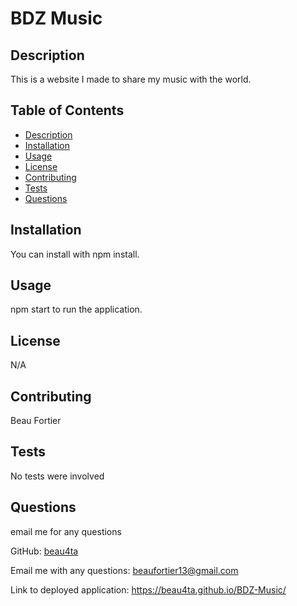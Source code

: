 # BDZ Music

  ## Description
  This is a website I made to share my music with the world.

  ## Table of Contents
  - [Description](#description)
  - [Installation](#installation)
  - [Usage](#usage)
  - [License](#license)
  - [Contributing](#contributing)
  - [Tests](#tests)
  - [Questions](#questions)

  ## Installation
  You can install with npm install.

  ## Usage
  npm start to run the application. 

  ## License
  N/A
  
  ## Contributing
  Beau Fortier

  ## Tests
  No tests were involved

  ## Questions
  email me for any questions
  
  GitHub: [beau4ta](https://github.com/beau4ta)
  
  Email me with any questions: beaufortier13@gmail.com
  
Link to deployed application: https://beau4ta.github.io/BDZ-Music/